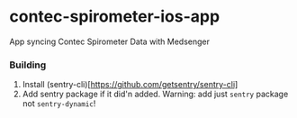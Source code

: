 # contec-spirometer-ios-app
 
App syncing Contec Spirometer Data with Medsenger


### Building

1. Install (sentry-cli)[https://github.com/getsentry/sentry-cli]
2. Add sentry package if it did'n added. Warning: add just `sentry` package not `sentry-dynamic`!
